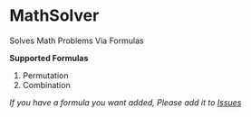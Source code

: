 # MathSolver

Solves Math Problems Via Formulas

**Supported Formulas**
1. Permutation
2. Combination

_If you have a formula you want added, Please add it to [Issues](https://github.com/Ba1t3rs/MathSolver/issues)_

